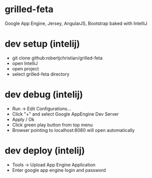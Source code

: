 grilled-feta
============

Google App Engine, Jersey, AngularJS, Bootstrap baked with IntelliJ

dev setup (intelij)
============
* git clone github:robertjchristian/grilled-feta
* open IntelliJ
* open project
* select grilled-feta directory

dev debug (intelij)
============
* Run -> Edit Configurations...
* Click "+" and select Google AppEngine Dev Server
* Apply / Ok
* Click green play button from top menu
* Browser pointing to localhost:8080 will open automatically


dev deploy (intelij)
============
* Tools -> Upload App Engine Application
* Enter google app engine login and password
